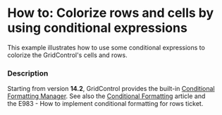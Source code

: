 # How to: Colorize rows and cells by using conditional expressions


<p>This example illustrates how to use some conditional expressions to colorize the GridControl's cells and rows.</p>


<h3>Description</h3>

<p>Starting from version <strong>14.2</strong>, GridControl provides the built-in <a href="https://documentation.devexpress.com/#WPF/CustomDocument113996/Conditional%20Formatting%20Manager">Conditional Formatting Manager</a>. See also the&nbsp;<a href="https://documentation.devexpress.com/#WPF/CustomDocument17130">Conditional Formatting</a>&nbsp;article and the&nbsp;<a data-ticket="E983">E983 - How to implement conditional formatting for rows</a>&nbsp;ticket.</p>

<br/>


